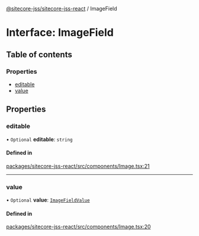 [@sitecore-jss/sitecore-jss-react](../README.md) / ImageField

# Interface: ImageField

## Table of contents

### Properties

- [editable](ImageField.md#editable)
- [value](ImageField.md#value)

## Properties

### editable

• `Optional` **editable**: `string`

#### Defined in

[packages/sitecore-jss-react/src/components/Image.tsx:21](https://github.com/Sitecore/jss/blob/3f785d38d/packages/sitecore-jss-react/src/components/Image.tsx#L21)

___

### value

• `Optional` **value**: [`ImageFieldValue`](ImageFieldValue.md)

#### Defined in

[packages/sitecore-jss-react/src/components/Image.tsx:20](https://github.com/Sitecore/jss/blob/3f785d38d/packages/sitecore-jss-react/src/components/Image.tsx#L20)
